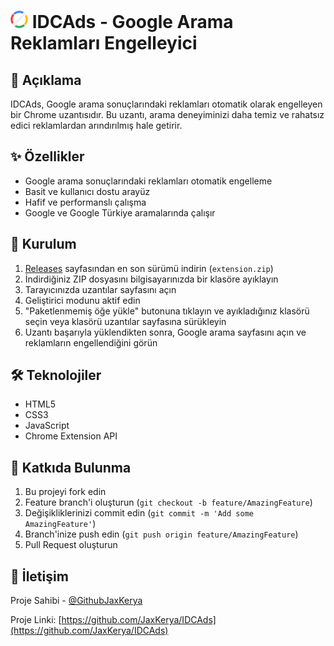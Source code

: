# ![Logo](images/icon28.png) IDCAds - Google Arama Reklamları Engelleyici



## 📝 Açıklama

IDCAds, Google arama sonuçlarındaki reklamları otomatik olarak engelleyen bir Chrome uzantısıdır. Bu uzantı, arama deneyiminizi daha temiz ve rahatsız edici reklamlardan arındırılmış hale getirir.

## ✨ Özellikler

- Google arama sonuçlarındaki reklamları otomatik engelleme
- Basit ve kullanıcı dostu arayüz
- Hafif ve performanslı çalışma
- Google ve Google Türkiye aramalarında çalışır

## 🚀 Kurulum

1. [Releases](https://github.com/JaxKerya/IDCAds/releases) sayfasından en son sürümü indirin (`extension.zip`)
2. İndirdiğiniz ZIP dosyasını bilgisayarınızda bir klasöre ayıklayın
3. Tarayıcınızda uzantılar sayfasını açın
4. Geliştirici modunu aktif edin
5. "Paketlenmemiş öğe yükle" butonuna tıklayın ve ayıkladığınız klasörü seçin veya klasörü uzantılar sayfasına sürükleyin
6. Uzantı başarıyla yüklendikten sonra, Google arama sayfasını açın ve reklamların engellendiğini görün

## 🛠️ Teknolojiler

- HTML5
- CSS3
- JavaScript
- Chrome Extension API

## 🤝 Katkıda Bulunma

1. Bu projeyi fork edin
2. Feature branch'i oluşturun (`git checkout -b feature/AmazingFeature`)
3. Değişikliklerinizi commit edin (`git commit -m 'Add some AmazingFeature'`)
4. Branch'inize push edin (`git push origin feature/AmazingFeature`)
5. Pull Request oluşturun

## 📝 İletişim

Proje Sahibi - [@GithubJaxKerya](https://github.com/JaxKerya)

Proje Linki: [https://github.com/JaxKerya/IDCAds](https://github.com/JaxKerya/IDCAds) 

